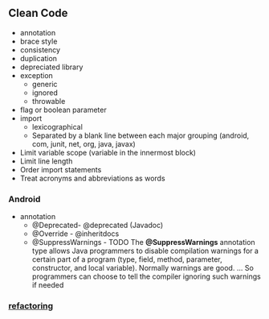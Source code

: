 ﻿


## Clean Code

- annotation
- brace style
- consistency
- duplication
- depreciated library
-  exception
	- generic 
	- ignored
	- throwable
- flag or boolean parameter
- import
	- lexicographical
	- Separated by a blank line between each major grouping (android, com,  junit, net, org, java,  javax)
- Limit variable scope (variable in the innermost block)
- Limit line length
- Order import statements
- Treat acronyms and abbreviations as words
### Android
- annotation
	- @Deprecated- @deprecated (Javadoc)
	- @Override - @inheritdocs
	- @SuppressWarnings - TODO
	The **@SuppressWarnings** annotation type allows Java programmers to disable compilation warnings for a certain part of a program (type, field, method, parameter, constructor, and local variable). Normally warnings are good. ... So programmers can choose to tell the compiler ignoring such warnings if needed
### [refactoring](https://codegym.cc/groups/posts/196-how-refactoring-works-in-java) 

